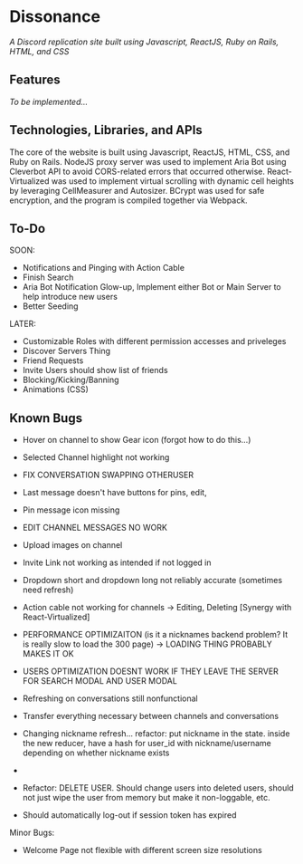# Dissonance
_A Discord replication site built using Javascript, ReactJS, Ruby on Rails, HTML, and CSS_

## Features

_To be implemented..._

## Technologies, Libraries, and APIs
The core of the website is built using Javascript, ReactJS, HTML, CSS, and Ruby on Rails. NodeJS proxy server was used to implement Aria Bot using Cleverbot API to avoid CORS-related errors that occurred otherwise. React-Virtualized was used to implement virtual scrolling with dynamic cell heights by leveraging CellMeasurer and Autosizer. BCrypt was used for safe encryption, and the program is compiled together via Webpack.

## To-Do

SOON:
- Notifications and Pinging with Action Cable
- Finish Search 
- Aria Bot Notification Glow-up, Implement either Bot or Main Server to help introduce new users 
- Better Seeding

LATER:
- Customizable Roles with different permission accesses and priveleges
- Discover Servers Thing
- Friend Requests
- Invite Users should show list of friends
- Blocking/Kicking/Banning
- Animations (CSS)


## Known Bugs 
- Hover on channel to show Gear icon (forgot how to do this…) 
- Selected Channel highlight not working

- FIX CONVERSATION SWAPPING OTHERUSER 
- Last message doesn't have buttons for pins, edit, 
- Pin message icon missing
- EDIT CHANNEL MESSAGES NO WORK
- Upload images on channel
- Invite Link not working as intended if not logged in
- Dropdown short and dropdown long not reliably accurate (sometimes need refresh) 
- Action cable not working for channels -> Editing, Deleting [Synergy with React-Virtualized]
- PERFORMANCE OPTIMIZAITON (is it a nicknames backend problem? It is really slow to load the 300 page) -> LOADING THING PROBABLY MAKES IT OK
- USERS OPTIMIZATION DOESNT WORK IF THEY LEAVE THE SERVER FOR SEARCH MODAL AND USER MODAL
- Refreshing on conversations still nonfunctional
- Transfer everything necessary between channels and conversations
- Changing nickname refresh... refactor: put nickname in the state. inside the new reducer, have a hash for user_id with nickname/username depending on whether nickname exists
- 
- Refactor: DELETE USER. Should change users into deleted users, should not just wipe the user from memory but make it non-loggable, etc.

* Should automatically log-out if session token has expired

Minor Bugs: 
* Welcome Page not flexible with different screen size resolutions